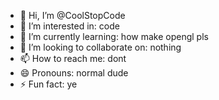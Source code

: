 - 👋 Hi, I’m @CoolStopCode
- 👀 I’m interested in: code
- 🌱 I’m currently learning: how make opengl pls
- 💞️ I’m looking to collaborate on: nothing
- 📫 How to reach me: dont
- 😄 Pronouns: normal dude
- ⚡ Fun fact: ye
